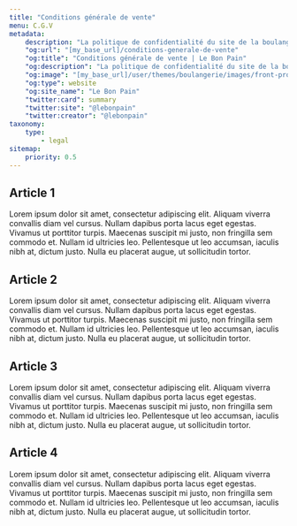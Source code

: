 ```yaml
---
title: "Conditions générale de vente"
menu: C.G.V
metadata:
    description: "La politique de confidentialité du site de la boulangerie du bon pain"
    "og:url": "[my_base_url]/conditions-generale-de-vente"
    "og:title": "Conditions générale de vente | Le Bon Pain"
    "og:description": "La politique de confidentialité du site de la boulangerie du bon pain"
    "og:image": "[my_base_url]/user/themes/boulangerie/images/front-product.jpg"
    "og:type": website
    "og:site_name": "Le Bon Pain"
    "twitter:card": summary
    "twitter:site": "@lebonpain"
    "twitter:creator": "@lebonpain"
taxonomy:
    type:
        - legal
sitemap:
    priority: 0.5
---
```


<h2>Article 1</h2>
<p>Lorem ipsum dolor sit amet, consectetur adipiscing elit. Aliquam viverra convallis diam vel cursus. Nullam dapibus porta lacus eget egestas. Vivamus ut porttitor turpis. Maecenas suscipit mi justo, non fringilla sem commodo et. Nullam id ultricies leo. Pellentesque ut leo accumsan, iaculis nibh at, dictum justo. Nulla eu placerat augue, ut sollicitudin tortor.</p>
<h2>Article 2</h2>
<p>Lorem ipsum dolor sit amet, consectetur adipiscing elit. Aliquam viverra convallis diam vel cursus. Nullam dapibus porta lacus eget egestas. Vivamus ut porttitor turpis. Maecenas suscipit mi justo, non fringilla sem commodo et. Nullam id ultricies leo. Pellentesque ut leo accumsan, iaculis nibh at, dictum justo. Nulla eu placerat augue, ut sollicitudin tortor.</p>
<h2>Article 3</h2>
<p>Lorem ipsum dolor sit amet, consectetur adipiscing elit. Aliquam viverra convallis diam vel cursus. Nullam dapibus porta lacus eget egestas. Vivamus ut porttitor turpis. Maecenas suscipit mi justo, non fringilla sem commodo et. Nullam id ultricies leo. Pellentesque ut leo accumsan, iaculis nibh at, dictum justo. Nulla eu placerat augue, ut sollicitudin tortor.</p>
<h2>Article 4</h2>
<p>Lorem ipsum dolor sit amet, consectetur adipiscing elit. Aliquam viverra convallis diam vel cursus. Nullam dapibus porta lacus eget egestas. Vivamus ut porttitor turpis. Maecenas suscipit mi justo, non fringilla sem commodo et. Nullam id ultricies leo. Pellentesque ut leo accumsan, iaculis nibh at, dictum justo. Nulla eu placerat augue, ut sollicitudin tortor.</p>
